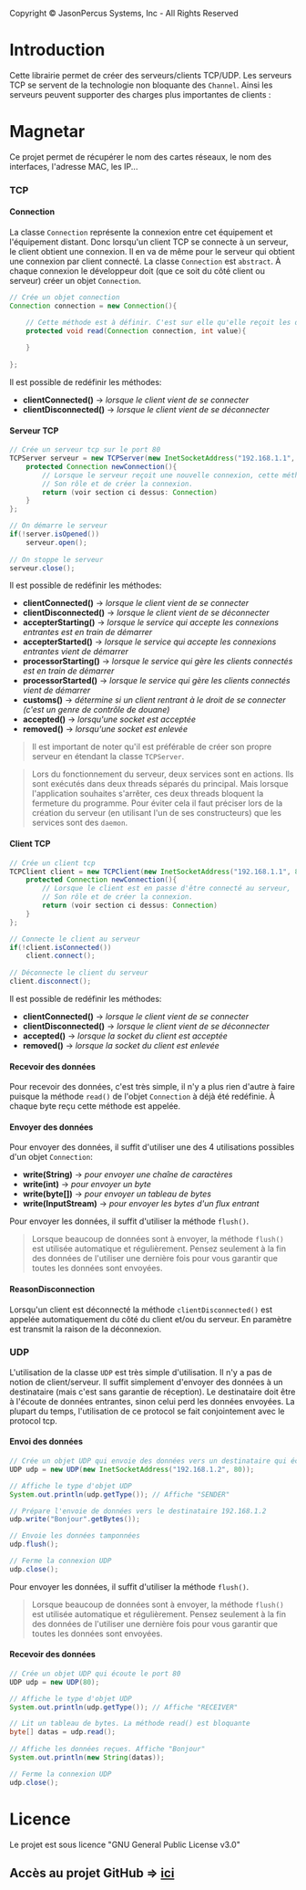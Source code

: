 ﻿Copyright © JasonPercus Systems, Inc - All Rights Reserved
# **Introduction**

Cette librairie permet de créer des serveurs/clients TCP/UDP. Les serveurs TCP se servent de la technologie non bloquante des ```Channel```. Ainsi les serveurs peuvent supporter des charges plus importantes de clients :

# **Magnetar**
Ce projet permet de récupérer le nom des cartes réseaux, le nom des interfaces, l'adresse MAC, les IP...

### TCP
#### Connection
La classe ```Connection``` représente la connexion entre cet équipement et l'équipement distant. Donc lorsqu'un client TCP se connecte à un serveur, le client obtient une connexion. Il en va de même pour le serveur qui obtient une connexion par client connecté. La classe ```Connection``` est ```abstract```. À chaque connexion le développeur doit (que ce soit du côté client ou serveur) créer un objet ```Connection```.
```java
// Crée un objet connection
Connection connection = new Connection(){

    // Cette méthode est à définir. C'est sur elle qu'elle reçoit les données de l'entité au bout de la connexion
    protected void read(Connection connection, int value){
        
    }
    
};
```
Il est possible de redéfinir les méthodes:
- **clientConnected()** -> *lorsque le client vient de se connecter*
- **clientDisconnected()** -> *lorsque le client vient de se déconnecter*

#### Serveur TCP
```java
// Crée un serveur tcp sur le port 80
TCPServer serveur = new TCPServer(new InetSocketAddress("192.168.1.1", 80)){
    protected Connection newConnection(){
        // Lorsque le serveur reçoit une nouvelle connexion, cette méthode est appelée automatiquement. 
        // Son rôle et de créer la connexion.
        return (voir section ci dessus: Connection)
    }
};

// On démarre le serveur
if(!server.isOpened())
    serveur.open();
    
// On stoppe le serveur
serveur.close();
```
Il est possible de redéfinir les méthodes:
- **clientConnected()** -> *lorsque le client vient de se connecter*
- **clientDisconnected()** -> *lorsque le client vient de se déconnecter*
- **accepterStarting()** -> *lorsque le service qui accepte les connexions entrantes est en train de démarrer*
- **accepterStarted()** -> *lorsque le service qui accepte les connexions entrantes vient de démarrer*
- **processorStarting()** -> *lorsque le service qui gère les clients connectés est en train de démarrer*
- **processorStarted()** -> *lorsque le service qui gère les clients connectés vient de démarrer*
- **customs()** -> *détermine si un client rentrant à le droit de se connecter (c'est un genre de contrôle de douane)*
- **accepted()** -> *lorsqu'une socket est acceptée*
- **removed()** -> *lorsqu'une socket est enlevée*

> Il est important de noter qu'il est préférable de créer son propre serveur en étendant la classe ```TCPServer```.

> Lors du fonctionnement du serveur, deux services sont en actions. Ils sont exécutés dans deux threads séparés du principal. Mais lorsque l'application souhaites s'arrêter, ces deux threads bloquent la fermeture du programme. Pour éviter cela il faut préciser lors de la création du serveur (en utilisant l'un de ses constructeurs) que les services sont des ```daemon```.

#### Client TCP
```java
// Crée un client tcp
TCPClient client = new TCPClient(new InetSocketAddress("192.168.1.1", 80)) {
    protected Connection newConnection(){
        // Lorsque le client est en passe d'être connecté au serveur,  alors cette méthode est appelée automatiquement. 
        // Son rôle et de créer la connexion.
        return (voir section ci dessus: Connection)
    }
};

// Connecte le client au serveur
if(!client.isConnected())
    client.connect();
    
// Déconnecte le client du serveur
client.disconnect();
```
Il est possible de redéfinir les méthodes:
- **clientConnected()** -> *lorsque le client vient de se connecter*
- **clientDisconnected()** -> *lorsque le client vient de se déconnecter*
- **accepted()** -> *lorsque la socket du client est acceptée*
- **removed()** -> *lorsque la socket du client est enlevée*

#### Recevoir des données
Pour recevoir des données, c'est très simple, il n'y a plus rien d'autre à faire puisque la méthode ```read()``` de l'objet ```Connection``` à déjà été redéfinie. À chaque byte reçu cette méthode est appelée.

#### Envoyer des données
Pour envoyer des données, il suffit d'utiliser une des 4 utilisations possibles d'un objet ```Connection```:
- **write(String)** -> *pour envoyer une chaîne de caractères*
- **write(int)** -> *pour envoyer un byte*
- **write(byte[])** -> *pour envoyer un tableau de bytes*
- **write(InputStream)** -> *pour envoyer les bytes d'un flux entrant*

Pour envoyer les données, il suffit d'utiliser la méthode ```flush()```.
> Lorsque beaucoup de données sont à envoyer, la méthode ```flush()``` est utilisée automatique et régulièrement. Pensez seulement à la fin des données de l'utiliser une dernière fois pour vous garantir que toutes les données sont envoyées.

#### ReasonDisconnection
Lorsqu'un client est déconnecté la méthode ```clientDisconnected()``` est appelée automatiquement du côté du client et/ou du serveur. En paramètre est transmit la raison de la déconnexion.

### UDP
L'utilisation de la classe ```UDP``` est très simple d'utilisation. Il n'y a pas de notion de client/serveur. Il suffit simplement d'envoyer des données à un destinataire (mais c'est sans garantie de réception). Le destinataire doit être à l'écoute de données entrantes, sinon celui perd les données envoyées. La plupart du temps, l'utilisation de ce protocol se fait conjointement avec le protocol tcp.

#### Envoi des données
```java
// Crée un objet UDP qui envoie des données vers un destinataire qui écoute le port 80
UDP udp = new UDP(new InetSocketAddress("192.168.1.2", 80));

// Affiche le type d'objet UDP
System.out.println(udp.getType()); // Affiche "SENDER"

// Prépare l'envoie de données vers le destinataire 192.168.1.2
udp.write("Bonjour".getBytes());

// Envoie les données tamponnées
udp.flush();

// Ferme la connexion UDP
udp.close();
```

Pour envoyer les données, il suffit d'utiliser la méthode ```flush()```.
> Lorsque beaucoup de données sont à envoyer, la méthode ```flush()``` est utilisée automatique et régulièrement. Pensez seulement à la fin des données de l'utiliser une dernière fois pour vous garantir que toutes les données sont envoyées.

#### Recevoir des données
```java
// Crée un objet UDP qui écoute le port 80
UDP udp = new UDP(80);

// Affiche le type d'objet UDP
System.out.println(udp.getType()); // Affiche "RECEIVER"

// Lit un tableau de bytes. La méthode read() est bloquante
byte[] datas = udp.read();
    
// Affiche les données reçues. Affiche "Bonjour"
System.out.println(new String(datas));

// Ferme la connexion UDP
udp.close();
```

# **Licence**
Le projet est sous licence "GNU General Public License v3.0"

## Accès au projet GitHub => [ici](https://github.com/josephbriguet01/Magnetar "Accès au projet Git Magnetar")
